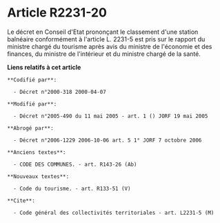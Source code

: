 # Article R2231-20

Le décret en Conseil d'Etat prononçant le classement d'une station balnéaire conformément à l'article L. 2231-5 est pris sur
le rapport du ministre chargé du tourisme après avis du ministre de l'économie et des finances, du ministre de l'intérieur et
du ministre chargé de la santé.

**Liens relatifs à cet article**

	**Codifié par**:

	  - Décret n°2000-318 2000-04-07

	**Modifié par**:

	  - Décret n°2005-490 du 11 mai 2005 - art. 1 () JORF 19 mai 2005

	**Abrogé par**:

	  - Décret n°2006-1229 2006-10-06 art. 5 1° JORF 7 octobre 2006

	**Anciens textes**:

	  - CODE DES COMMUNES. - art. R143-26 (Ab)

	**Nouveaux textes**:

	  - Code du tourisme. - art. R133-51 (V)

	**Cite**:

	  - Code général des collectivités territoriales - art. L2231-5 (M)
